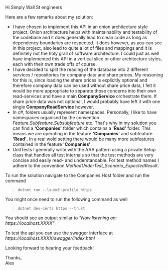 Hi Simply Wall St engineers

Here are a few remarks about my solution:
* I have chosen to implement this API in an onion architecture style project. Onion architecture helps with maintainability and testability of the codebase and it does generally lead to clean code as long as dependency boundaries are respected. It does however, as you can see in this project, also lead to quite a lot of files and mappings and it is definitely not the holy grail of software architecture. I could just as well have implemented this API in a vertical slice or other architecture styles, each with their own trade offs of course.
* I have decided to split the reading of the database into 2 different services / repositories for company data and share prices. My reasoning for this is, since loading the share prices is explicitly optional and therefore company data can be used without share price data, I felt it would be more appropriate to separate those concerns into their own read-services and have a main **CompanyService** orchestrate them. If share price data was not optional, I would probably have left it with one single **CompanyReadService** however.
* In c#, folders usually represent namespaces. Personally, I like to have namespaces organised by the convention _Feature.Subfeature.Subsubfeature_ etc. That's why in my solution you can find a **'Companies'** folder which contains a **'Read'** folder. This means we are operating in the feature **'Companies'** and subfeature **'Read'**. In a real wold setting there would be many more subfeatures contained in the feature **'Companies'**.
* UnitTests I generally write with the AAA pattern using a private Setup class that handles all test internals so that the test methods are very concise and easily read- and understandable. For test method names I adhere to the convention *MethodUnderTest_Scenario_ExpectedResult*.

To run the solution navigate to the Companies.Host folder and run the command
> `dotnet run --launch-profile https`

You might once need to run the following command as well
> `dotnet dev-certs https --trust`

You should see an output similar to *"Now listening on: https://localhost:XXXX"*

To test the api you can use the swagger interface at *https://localhost:XXXX/swagger/index.html*


Looking forward to hearing your feedback!

Thanks,  
Alex